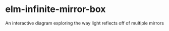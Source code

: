 # elm-infinite-mirror-box
An interactive diagram exploring the way light reflects off of multiple mirrors

